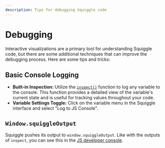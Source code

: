 ```yaml
---
description: Tips for debugging Squiggle code
---
```


# Debugging

Interactive visualizations are a primary tool for understanding Squiggle code, but there are some additional techniques that can improve the debugging process. Here are some tips and tricks:

## Basic Console Logging
  - **Built-in Inspection:** Utilize the [``inspect()``](/docs/Api/BuiltIn#inspect) function to log any variable to the console. This function provides a detailed view of the variable's current state and is useful for tracking values throughout your code.  
  - **Variable Settings Toggle:** Click on the variable menu in the Squiggle interface and select "Log to JS Console". 

## ``Window.squiggleOutput``
Squiggle pushes its output to ``window.squiggleOutput``. Like with the outputs of ``inspect``, you can see this in the [JS developer console](https://www.digitalocean.com/community/tutorials/how-to-use-the-javascript-developer-console).